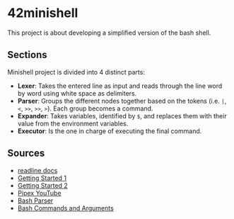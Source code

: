 # 42minishell
This project is about developing a simplified version of the bash shell.

## Sections
Minishell project is divided into 4 distinct parts:
- **Lexer**: Takes the entered line as input and reads through the line word by word using white space as delimiters.
- **Parser**: Groups the different nodes together based on the tokens (i.e. `|`, `<`, `>>`, `>>`, `>`). Each group becomes a command.
- **Expander**: Takes variables, identified by `$`, and replaces them with their value from the environment variables.
- **Executor**: Is the one in charge of executing the final command.

## Sources
- [readline docs](https://web.mit.edu/gnu/doc/html/rlman_2.html)
- [Getting Started 1](https://harm-smits.github.io/42docs/projects/minishell)
- [Getting Started 2](https://github.com/madebypixel02/minishell)
- [Pipex YouTube](https://www.youtube.com/playlist?list=PLK4FY1IoDcHG-jUt93Cl7n7XLQDZ0q7Tv)
- [Bash Parser](https://mywiki.wooledge.org/BashParser)
- [Bash Commands and Arguments](https://mywiki.wooledge.org/BashGuide/CommandsAndArguments)
